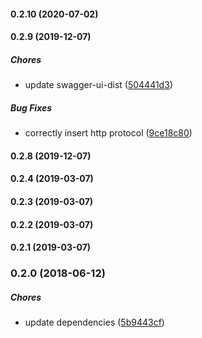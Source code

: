 #### 0.2.10 (2020-07-02)

#### 0.2.9 (2019-12-07)

##### Chores

*  update swagger-ui-dist ([504441d3](https://github.com/fatihky/swagger-viewer/commit/504441d3e294016ea4384331432e623c3871a75a))

##### Bug Fixes

*  correctly insert http protocol ([9ce18c80](https://github.com/fatihky/swagger-viewer/commit/9ce18c809d360ee1b015cfd267889596d8bd8082))

#### 0.2.8 (2019-12-07)

#### 0.2.4 (2019-03-07)

#### 0.2.3 (2019-03-07)

#### 0.2.2 (2019-03-07)

#### 0.2.1 (2019-03-07)

### 0.2.0 (2018-06-12)

##### Chores

*  update dependencies ([5b9443cf](https://github.com/fatihky/swagger-viewer/commit/5b9443cffcafe272e66849ee5ae6670ceb53a377))


